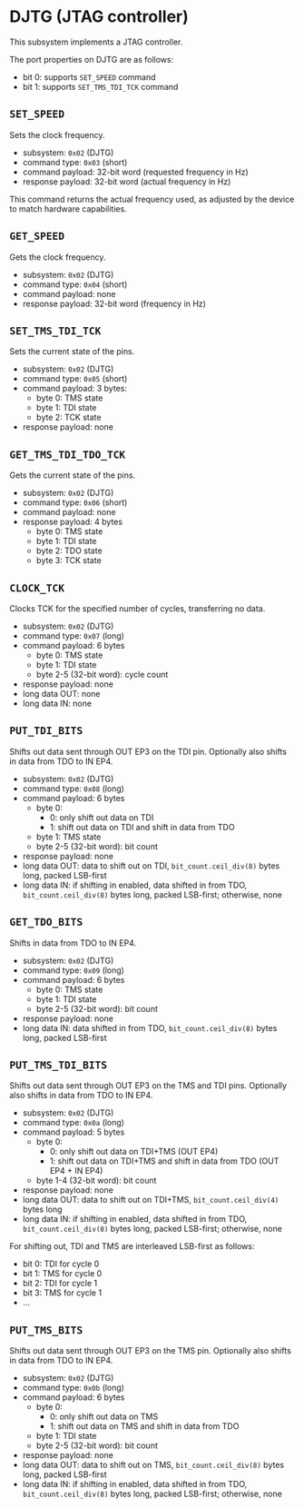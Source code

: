 # DJTG (JTAG controller)

This subsystem implements a JTAG controller.

The port properties on DJTG are as follows:

- bit 0: supports `SET_SPEED` command
- bit 1: supports `SET_TMS_TDI_TCK` command


## `SET_SPEED`

Sets the clock frequency.

- subsystem: `0x02` (DJTG)
- command type: `0x03` (short)
- command payload: 32-bit word (requested frequency in Hz)
- response payload: 32-bit word (actual frequency in Hz)

This command returns the actual frequency used, as adjusted by the device
to match hardware capabilities.


## `GET_SPEED`

Gets the clock frequency.

- subsystem: `0x02` (DJTG)
- command type: `0x04` (short)
- command payload: none
- response payload: 32-bit word (frequency in Hz)


## `SET_TMS_TDI_TCK`

Sets the current state of the pins.

- subsystem: `0x02` (DJTG)
- command type: `0x05` (short)
- command payload: 3 bytes:
  - byte 0: TMS state
  - byte 1: TDI state
  - byte 2: TCK state
- response payload: none


## `GET_TMS_TDI_TDO_TCK`

Gets the current state of the pins.

- subsystem: `0x02` (DJTG)
- command type: `0x06` (short)
- command payload: none
- response payload: 4 bytes
  - byte 0: TMS state
  - byte 1: TDI state
  - byte 2: TDO state
  - byte 3: TCK state


## `CLOCK_TCK`

Clocks TCK for the specified number of cycles, transferring no data.

- subsystem: `0x02` (DJTG)
- command type: `0x07` (long)
- command payload: 6 bytes
  - byte 0: TMS state
  - byte 1: TDI state
  - byte 2-5 (32-bit word): cycle count
- response payload: none
- long data OUT: none
- long data IN: none


## `PUT_TDI_BITS`

Shifts out data sent through OUT EP3 on the TDI pin.  Optionally also shifts in data from TDO
to IN EP4.

- subsystem: `0x02` (DJTG)
- command type: `0x08` (long)
- command payload: 6 bytes
  - byte 0:
    - 0: only shift out data on TDI
    - 1: shift out data on TDI and shift in data from TDO
  - byte 1: TMS state
  - byte 2-5 (32-bit word): bit count
- response payload: none
- long data OUT: data to shift out on TDI, `bit_count.ceil_div(8)` bytes long, packed LSB-first
- long data IN: if shifting in enabled, data shifted in from TDO, `bit_count.ceil_div(8)` bytes long, packed LSB-first; otherwise, none


## `GET_TDO_BITS`

Shifts in data from TDO to IN EP4.

- subsystem: `0x02` (DJTG)
- command type: `0x09` (long)
- command payload: 6 bytes
  - byte 0: TMS state
  - byte 1: TDI state
  - byte 2-5 (32-bit word): bit count
- response payload: none
- long data IN: data shifted in from TDO, `bit_count.ceil_div(8)` bytes long, packed LSB-first


## `PUT_TMS_TDI_BITS`

Shifts out data sent through OUT EP3 on the TMS and TDI pins.  Optionally also shifts in data from TDO
to IN EP4.

- subsystem: `0x02` (DJTG)
- command type: `0x0a` (long)
- command payload: 5 bytes
  - byte 0:
    - 0: only shift out data on TDI+TMS (OUT EP4)
    - 1: shift out data on TDI+TMS and shift in data from TDO (OUT EP4 + IN EP4)
  - byte 1-4 (32-bit word): bit count
- response payload: none
- long data OUT: data to shift out on TDI+TMS, `bit_count.ceil_div(4)` bytes long
- long data IN: if shifting in enabled, data shifted in from TDO, `bit_count.ceil_div(8)` bytes long, packed LSB-first; otherwise, none

For shifting out, TDI and TMS are interleaved LSB-first as follows:

- bit 0: TDI for cycle 0
- bit 1: TMS for cycle 0
- bit 2: TDI for cycle 1
- bit 3: TMS for cycle 1
- ...


## `PUT_TMS_BITS`

Shifts out data sent through OUT EP3 on the TMS pin.  Optionally also shifts in data from TDO
to IN EP4.

- subsystem: `0x02` (DJTG)
- command type: `0x0b` (long)
- command payload: 6 bytes
  - byte 0:
    - 0: only shift out data on TMS
    - 1: shift out data on TMS and shift in data from TDO
  - byte 1: TDI state
  - byte 2-5 (32-bit word): bit count
- response payload: none
- long data OUT: data to shift out on TMS, `bit_count.ceil_div(8)` bytes long, packed LSB-first
- long data IN: if shifting in enabled, data shifted in from TDO, `bit_count.ceil_div(8)` bytes long, packed LSB-first; otherwise, none
